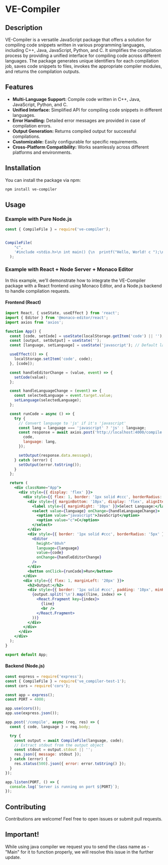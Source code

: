 # VE-Compiler

## Description

VE-Compiler is a versatile JavaScript package that offers a solution for compiling code snippets written in various programming languages, including C++, Java, JavaScript, Python, and C. It simplifies the compilation process by providing a unified interface for compiling code across different languages. The package generates unique identifiers for each compilation job, saves code snippets to files, invokes the appropriate compiler modules, and returns the compilation outputs.

## Features

- **Multi-Language Support:** Compile code written in C++, Java, JavaScript, Python, and C.
- **Unified Interface:** Simplified API for compiling code snippets in different languages.
- **Error Handling:** Detailed error messages are provided in case of compilation errors.
- **Output Generation:** Returns compiled output for successful compilations.
- **Customizable:** Easily configurable for specific requirements.
- **Cross-Platform Compatibility:** Works seamlessly across different platforms and environments.

## Installation

You can install the package via npm:

```bash
npm install ve-compiler
```

## Usage

### Example with Pure Node.js

```javascript
const { CompileFile } = require('ve-compiler');


CompileFile(
    "c",
    '#include <stdio.h>\n int main() {\n  printf("Hello, World! c ");\n  return 0;\n}'
  );
```

### Example with React + Node Server + Monaco Editor

In this example, we'll demonstrate how to integrate the VE-Compiler package with a React frontend using Monaco Editor, and a Node.js backend to handle compilation requests.

#### Frontend (React)

```jsx
import React, { useState, useEffect } from 'react';
import { Editor } from '@monaco-editor/react';
import axios from 'axios';

function App() {
  const [code, setCode] = useState(localStorage.getItem('code') || '');
  const [output, setOutput] = useState('');
  const [language, setLanguage] = useState('javascript'); // Default language

  useEffect(() => {
    localStorage.setItem('code', code);
  }, [code]);

  const handleEditorChange = (value, event) => {
    setCode(value);
  };

  const handleLanguageChange = (event) => {
    const selectedLanguage = event.target.value;
    setLanguage(selectedLanguage);
  };

  const runCode = async () => {
    try {
      // Convert language to 'js' if it's 'javascript'
      const lang = language === 'javascript' ? 'js' : language;
      const response = await axios.post('http://localhost:4000/compile', {
        code,
        language: lang,
      });

      setOutput(response.data.message);
    } catch (error) {
      setOutput(error.toString());
    }
  };

  return (
    <div className="App">
      <div style={{ display: 'flex' }}>
        <div style={{ flex: 1, border: '1px solid #ccc', borderRadius: '5px', padding: '10px' }}>
          <div style={{ marginBottom: '10px', display: 'flex', alignItems: 'center' }}>
            <label style={{ marginRight: '10px' }}>Select Language:</label>
            <select value={language} onChange={handleLanguageChange}>
              <option value="javascript">JavaScript</option>
              <option value="c">C</option>
            </select>
          </div>
          <div style={{ border: '1px solid #ccc', borderRadius: '5px' }}>
            <Editor
              height="80vh"
              language={language}
              value={code}
              onChange={handleEditorChange}
            />
          </div>
          <button onClick={runCode}>Run</button>
        </div>
        <div style={{ flex: 1, marginLeft: '20px' }}>
          <h2>Output:</h2>
          <div style={{ border: '1px solid #ccc', padding: '10px', minHeight: '80vh' }}>
            {output.split('\n').map((line, index) => (
              <React.Fragment key={index}>
                {line}
                <br />
              </React.Fragment>
            ))}
          </div>
        </div>
      </div>
    </div>
  );
}

export default App;
```

#### Backend (Node.js)

```javascript
const express = require('express');
const { CompileFile } = require('ve_compiler-test-1');
const cors = require('cors');

const app = express();
const PORT = 4000;

app.use(cors());
app.use(express.json());

app.post('/compile', async (req, res) => {
  const { code, language } = req.body;

  try {
    const output = await CompileFile(language, code);
    // Extract stdout from the output object
    const stdout = output.stdout || '';
    res.json({ message: stdout });
  } catch (error) {
    res.status(500).json({ error: error.toString() });
  }
});

app.listen(PORT, () => {
  console.log(`Server is running on port ${PORT}`);
});

```

## Contributing

Contributions are welcome! Feel free to open issues or submit pull requests.

## Important!

While using java compiler we request you to send the class name as - "Main" for it to function properly, we will resolve this issue in the further update.